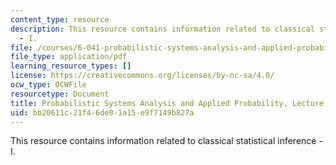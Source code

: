 ```yaml
---
content_type: resource
description: This resource contains information related to classical statistical inference
  - I.
file: /courses/6-041-probabilistic-systems-analysis-and-applied-probability-fall-2010/bb20611c21f46de01a15e9f7149b827a_MIT6_041F10_L23.pdf
file_type: application/pdf
learning_resource_types: []
license: https://creativecommons.org/licenses/by-nc-sa/4.0/
ocw_type: OCWFile
resourcetype: Document
title: Probabilistic Systems Analysis and Applied Probability, Lecture 23
uid: bb20611c-21f4-6de0-1a15-e9f7149b827a
---
```

This resource contains information related to classical statistical inference - I.